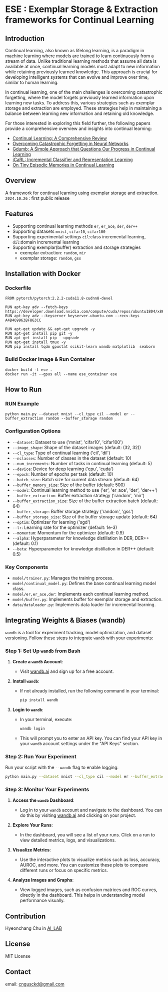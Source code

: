 # ESE : Exemplar Storage & Extraction frameworks for Continual Learning

## Introduction

Continual learning, also known as lifelong learning, is a paradigm in machine learning where models are trained to learn continuously from a stream of data. Unlike traditional learning methods that assume all data is available at once, continual learning models must adapt to new information while retaining previously learned knowledge. This approach is crucial for developing intelligent systems that can evolve and improve over time, similar to human learning.

In continual learning, one of the main challenges is overcoming catastrophic forgetting, where the model forgets previously learned information upon learning new tasks. To address this, various strategies such as exemplar storage and extraction are employed. These strategies help in maintaining a balance between learning new information and retaining old knowledge.

For those interested in exploring this field further, the following papers provide a comprehensive overview and insights into continual learning:
- [Continual Learning: A Comprehensive Review](https://arxiv.org/abs/1802.07569)
- [Overcoming Catastrophic Forgetting in Neural Networks](https://arxiv.org/abs/1612.00796)
- [Gdumb: A Simple Approach that Questions Our Progress in Continual Learning](https://arxiv.org/abs/1910.07104)
- [iCaRL: Incremental Classifier and Representation Learning](https://arxiv.org/abs/1611.07725)
- [On Tiny Episodic Memories in Continual Learning](https://arxiv.org/abs/1902.10486)

## Overview

A framework for continual learning using exemplar storage and extraction.  
`2024.10.26` : first public release

## Features

- Supporting continual learning methods `er`, `er_ace`, `der`, `der++`
- Supporting datasets `mnist`, `cifar10`, `cifar100`
- Supporting experimental settings `cil`:class incremental learning, `dil`:domain incremental learning
- Supporting exemplar(buffer) extraction and storage strategies 
  - exemplar extraction: `random`, `mir`
  - exemplar storage: `random`, `gss`

## Installation with Docker
### Dockerfile
```
FROM pytorch/pytorch:2.2.2-cuda11.8-cudnn8-devel

RUN apt-key adv --fetch-keys https://developer.download.nvidia.com/compute/cuda/repos/ubuntu1804/x86_64/7fa2af80.pub
RUN apt-key adv --keyserver keyserver.ubuntu.com --recv-keys A4B469963BF863CC

RUN apt-get update && apt-get upgrade -y
RUN apt-get install pip git -y
RUN apt-get install pip --upgrade
RUN apt-get install tmux -y
RUN pip install tqdm gpustat scikit-learn wandb matplotlib  seaborn
```

### Build Docker Image & Run Container
```
docker build -t ese .
docker run -it --gpus all --name ese_container ese
```

## How to Run

### RUN Example
```
python main.py --dataset mnist --cl_type cil --model er --buffer_extraction random --buffer_storage random
```

### Configuration Options

- `--dataset`: Dataset to use ('mnist', 'cifar10', 'cifar100')
- `--image_shape`: Shape of the dataset images (default: (32, 32))
- `--cl_type`: Type of continual learning ('cil', 'dil')
- `--nclasses`: Number of classes in the dataset (default: 10)
- `--num_increments`: Number of tasks in continual learning (default: 5)
- `--device`: Device for deep learning ('cpu', 'cuda')
- `--epoch`: Number of epochs per task (default: 10)
- `--batch_size`: Batch size for current data stream (default: 64)
- `--buffer_memory_size`: Size of the buffer (default: 500)
- `--model`: Continual learning method to use ('er', 'er_ace', 'der', 'der++')
- `--buffer_extraction`: Buffer extraction strategy ('random', 'mir')
- `--buffer_extraction_size`: Size of the buffer extraction batch (default: 64)
- `--buffer_storage`: Buffer storage strategy ('random', 'gss')
- `--buffer_storage_size`: Size of the buffer storage update (default: 64)
- `--optim`: Optimizer for learning ('sgd')
- `--lr`: Learning rate for the optimizer (default: 1e-3)
- `--momentum`: Momentum for the optimizer (default: 0.9)
- `--alpha`: Hyperparameter for knowledge distillation in DER, DER++ (default: 0.1)
- `--beta`: Hyperparameter for knowledge distillation in DER++ (default: 0.5)

### Key Components

- `model/trainer.py`: Manages the training process.
- `model/continual_model.py`: Defines the base continual learning model class.
- `model/er,er_ace,der`: Implements each continual learning method.
- `model/buffer.py`: Implements buffer for exemplar storage and extraction.
- `data/dataloader.py`: Implements data loader for incremental learning.

## Integrating Weights & Biases (wandb)

`wandb` is a tool for experiment tracking, model optimization, and dataset versioning. Follow these steps to integrate `wandb` with your experiments:

### Step 1: Set Up `wandb` from Bash

1. **Create a `wandb` Account**:
   - Visit [wandb.ai](https://wandb.ai) and sign up for a free account.

2. **Install `wandb`**:
   - If not already installed, run the following command in your terminal:
     ```bash
     pip install wandb
     ```

3. **Login to `wandb`**:
   - In your terminal, execute:
     ```bash
     wandb login
     ```
   - This will prompt you to enter an API key. You can find your API key in your `wandb` account settings under the "API Keys" section.


### Step 2: Run Your Experiment

Run your script with the `--wandb` flag to enable logging:

```bash
python main.py --dataset mnist --cl_type cil --model er --buffer_extraction random --buffer_storage random --wandb
```

### Step 3: Monitor Your Experiments

1. **Access the `wandb` Dashboard**:
   - Log in to your `wandb` account and navigate to the dashboard. You can do this by visiting [wandb.ai](https://wandb.ai) and clicking on your project.

2. **Explore Your Runs**:
   - In the dashboard, you will see a list of your runs. Click on a run to view detailed metrics, logs, and visualizations.

3. **Visualize Metrics**:
   - Use the interactive plots to visualize metrics such as loss, accuracy, AUROC, and more. You can customize these plots to compare different runs or focus on specific metrics.

4. **Analyze Images and Graphs**:
   - View logged images, such as confusion matrices and ROC curves, directly in the dashboard. This helps in understanding model performance visually.


## Contribution

Hyeonchang Chu in [AI_LAB](http://air.cau.ac.kr/)

## License

MIT License

## Contact

email: cngusckd@gmail.com